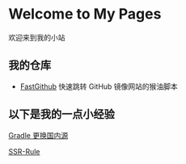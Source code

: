 # Welcome to My Pages

欢迎来到我的小站

## 我的仓库

+ [FastGithub](https://github.com/RC1844/FastGithub) 快速跳转 GitHub 镜像网站的猴油脚本

## 以下是我的一点小经验

[Gradle 更换国内源](doc/gradle.md)

[SSR-Rule](doc/SSR-Rule.md)
